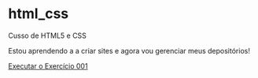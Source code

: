 # html_css
 Cusso de HTML5 e CSS

Estou aprendendo a a criar sites e agora vou gerenciar meus depositórios!

<a href="https://ruicesarteixeira.github.io/html_css/exercicios/ex001/index.html">Executar o Exercício 001</a>